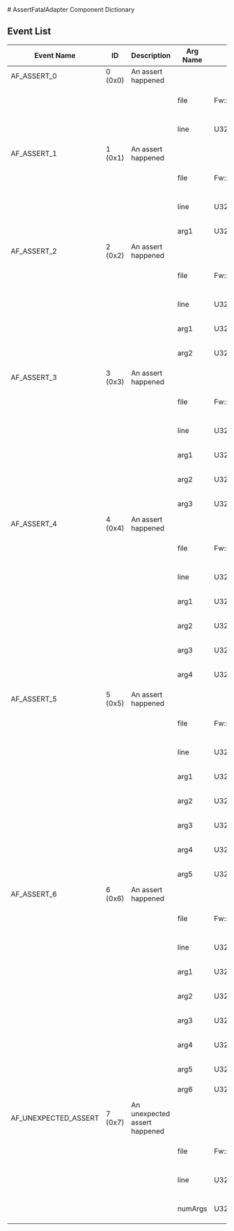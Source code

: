 <title>AssertFatalAdapter Component Dictionary</title>
# AssertFatalAdapter Component Dictionary



## Event List

|Event Name|ID|Description|Arg Name|Arg Type|Arg Size|Description
|---|---|---|---|---|---|---|
|AF_ASSERT_0|0 (0x0)|An assert happened| | | | |
| | | |file|Fw::LogStringArg&|80|The source file of the assert|
| | | |line|U32||Line number of the assert|
|AF_ASSERT_1|1 (0x1)|An assert happened| | | | |
| | | |file|Fw::LogStringArg&|80|The source file of the assert|
| | | |line|U32||Line number of the assert|
| | | |arg1|U32||First assert argument|
|AF_ASSERT_2|2 (0x2)|An assert happened| | | | |
| | | |file|Fw::LogStringArg&|80|The source file of the assert|
| | | |line|U32||Line number of the assert|
| | | |arg1|U32||First assert argument|
| | | |arg2|U32||Second assert argument|
|AF_ASSERT_3|3 (0x3)|An assert happened| | | | |
| | | |file|Fw::LogStringArg&|80|The source file of the assert|
| | | |line|U32||Line number of the assert|
| | | |arg1|U32||First assert argument|
| | | |arg2|U32||Second assert argument|
| | | |arg3|U32||Third assert argument|
|AF_ASSERT_4|4 (0x4)|An assert happened| | | | |
| | | |file|Fw::LogStringArg&|80|The source file of the assert|
| | | |line|U32||Line number of the assert|
| | | |arg1|U32||First assert argument|
| | | |arg2|U32||Second assert argument|
| | | |arg3|U32||Third assert argument|
| | | |arg4|U32||Fourth assert argument|
|AF_ASSERT_5|5 (0x5)|An assert happened| | | | |
| | | |file|Fw::LogStringArg&|80|The source file of the assert|
| | | |line|U32||Line number of the assert|
| | | |arg1|U32||First assert argument|
| | | |arg2|U32||Second assert argument|
| | | |arg3|U32||Third assert argument|
| | | |arg4|U32||Fourth assert argument|
| | | |arg5|U32||Fifth assert argument|
|AF_ASSERT_6|6 (0x6)|An assert happened| | | | |
| | | |file|Fw::LogStringArg&|80|The source file of the assert|
| | | |line|U32||Line number of the assert|
| | | |arg1|U32||First assert argument|
| | | |arg2|U32||Second assert argument|
| | | |arg3|U32||Third assert argument|
| | | |arg4|U32||Fourth assert argument|
| | | |arg5|U32||Fifth assert argument|
| | | |arg6|U32||Sixth assert argument|
|AF_UNEXPECTED_ASSERT|7 (0x7)|An unexpected assert happened| | | | |
| | | |file|Fw::LogStringArg&|80|The source file of the assert|
| | | |line|U32||Line number of the assert|
| | | |numArgs|U32||Number of unexpected arguments|
